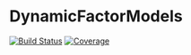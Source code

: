 # DynamicFactorModels

[![Build Status](https://github.com/qntwrsm/DynamicFactorModels.jl/actions/workflows/CI.yml/badge.svg?branch=main)](https://github.com/qntwrsm/DynamicFactorModels.jl/actions/workflows/CI.yml?query=branch%3Amain)
[![Coverage](https://codecov.io/gh/qntwrsm/DynamicFactorModels.jl/branch/main/graph/badge.svg)](https://codecov.io/gh/qntwrsm/DynamicFactorModels.jl)
